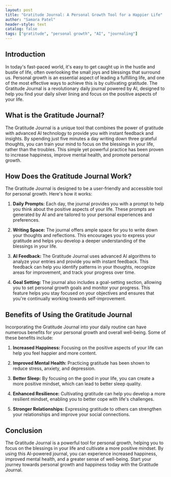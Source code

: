 ```yaml
---
layout: post
title: "Gratitude Journal: A Personal Growth Tool for a Happier Life"
author: "Samara Patel"
header-style: text
catalog: false
tags: ["gratitude", "personal growth", "AI", "journaling"]
---
```


## Introduction
In today's fast-paced world, it's easy to get caught up in the hustle and bustle of life, often overlooking the small joys and blessings that surround us. Personal growth is an essential aspect of leading a fulfilling life, and one of the most effective ways to achieve this is by cultivating gratitude. The Gratitude Journal is a revolutionary daily journal powered by AI, designed to help you find your daily silver lining and focus on the positive aspects of your life.

## What is the Gratitude Journal?
The Gratitude Journal is a unique tool that combines the power of gratitude with advanced AI technology to provide you with instant feedback and insights. By spending just five minutes a day writing down three grateful thoughts, you can train your mind to focus on the blessings in your life, rather than the troubles. This simple yet powerful practice has been proven to increase happiness, improve mental health, and promote personal growth.

## How Does the Gratitude Journal Work?
The Gratitude Journal is designed to be a user-friendly and accessible tool for personal growth. Here's how it works:

1. **Daily Prompts:** Each day, the journal provides you with a prompt to help you think about the positive aspects of your life. These prompts are generated by AI and are tailored to your personal experiences and preferences.

2. **Writing Space:** The journal offers ample space for you to write down your thoughts and reflections. This encourages you to express your gratitude and helps you develop a deeper understanding of the blessings in your life.

3. **AI Feedback:** The Gratitude Journal uses advanced AI algorithms to analyze your entries and provide you with instant feedback. This feedback can help you identify patterns in your thoughts, recognize areas for improvement, and track your progress over time.

4. **Goal Setting:** The journal also includes a goal-setting section, allowing you to set personal growth goals and monitor your progress. This feature helps you stay focused on your objectives and ensures that you're continually working towards self-improvement.

## Benefits of Using the Gratitude Journal
Incorporating the Gratitude Journal into your daily routine can have numerous benefits for your personal growth and overall well-being. Some of these benefits include:

1. **Increased Happiness:** Focusing on the positive aspects of your life can help you feel happier and more content.

2. **Improved Mental Health:** Practicing gratitude has been shown to reduce stress, anxiety, and depression.

3. **Better Sleep:** By focusing on the good in your life, you can create a more positive mindset, which can lead to better sleep quality.

4. **Enhanced Resilience:** Cultivating gratitude can help you develop a more resilient mindset, enabling you to better cope with life's challenges.

5. **Stronger Relationships:** Expressing gratitude to others can strengthen your relationships and improve your social connections.

## Conclusion
The Gratitude Journal is a powerful tool for personal growth, helping you to focus on the blessings in your life and cultivate a more positive mindset. By using this AI-powered journal, you can experience increased happiness, improved mental health, and a greater sense of well-being. Start your journey towards personal growth and happiness today with the Gratitude Journal.